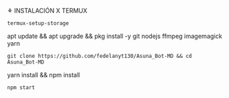 ⚘ INSTALACIÓN X TERMUX

```
termux-setup-storage
```
apt update && apt upgrade && pkg install -y git nodejs ffmpeg imagemagick yarn
```
git clone https://github.com/fedelanyt130/Asuna_Bot-MD && cd Asuna_Bot-MD
```
yarn install && npm install
```
npm start
```
